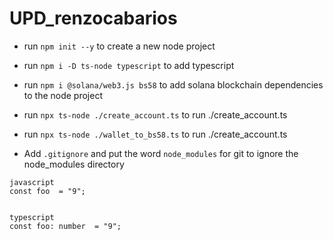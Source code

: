 # UPD_renzocabarios

- run `npm init --y` to create a new node project
- run `npm i -D ts-node typescript` to add typescript
- run `npm i @solana/web3.js bs58` to add solana blockchain dependencies to the node project

- run `npx ts-node ./create_account.ts` to run ./create_account.ts
- run `npx ts-node ./wallet_to_bs58.ts` to run ./create_account.ts
- Add `.gitignore` and put the word `node_modules` for git to ignore the node_modules directory

```
javascript
const foo  = "9";


typescript
const foo: number  = "9";

```
